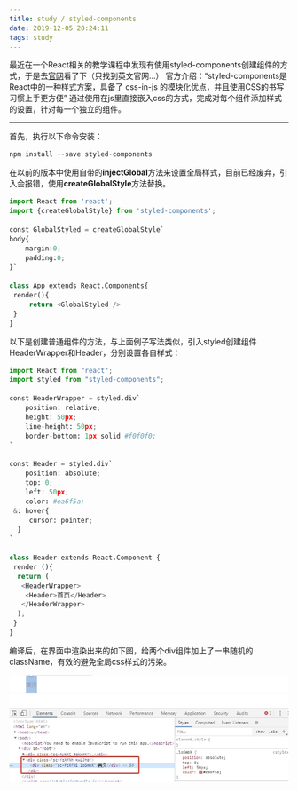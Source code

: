 ```yaml
---
title: study / styled-components
date: 2019-12-05 20:24:11
tags: study
---
```



最近在一个React相关的教学课程中发现有使用styled-components创建组件的方式，于是去[官网](https://www.styled-components.com/docs)看了下（只找到英文官网...）
官方介绍：“styled-components是React中的一种样式方案，具备了 css-in-js 的模块化优点，并且使用CSS的书写习惯上手更方便” 
通过使用在js里直接嵌入css的方式，完成对每个组件添加样式的设置，针对每一个独立的组件。

----------

首先，执行以下命令安装：

``` python
npm install --save styled-components
```

在以前的版本中使用自带的**injectGlobal**方法来设置全局样式，目前已经废弃，引入会报错，使用**createGlobalStyle**方法替换。


``` python
import React from 'react';
import {createGlobalStyle} from 'styled-components';

const GlobalStyled = createGlobalStyle`
body{
    margin:0;
    padding:0;
}`

class App extends React.Components{
 render(){
     return <GlobalStyled />
 }
}
```


以下是创建普通组件的方法，与上面例子写法类似，引入styled创建组件HeaderWrapper和Header，分别设置各自样式：

``` python
import React from "react";
import styled from "styled-components";

const HeaderWrapper = styled.div`
    position: relative;
    height: 50px;
    line-height: 50px;
    border-bottom: 1px solid #f0f0f0;
`

const Header = styled.div`
    position: absolute;
    top: 0;
    left: 50px;
    color: #ea6f5a;
 &: hover{
     cursor: pointer;
  }
`

class Header extends React.Component {
 render (){
  return (
   <HeaderWrapper>
    <Header>首页</Header>
   </HeaderWrapper>
  );
 }
}
```

编译后，在界面中渲染出来的如下图，给两个div组件加上了一串随机的className，有效的避免全局css样式的污染。

![](191205-1/01.jpg)